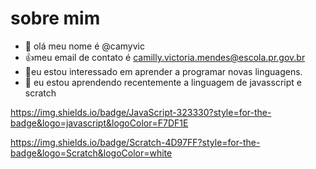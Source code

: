 # sobre mim
- 👋 olá meu nome é @camyvic
- 👍meu email de contato é camilly.victoria.mendes@escola.pr.gov.br
- 🌱eu estou interessado em aprender a programar novas linguagens.
- 💞️ eu estou aprendendo recentemente a linguagem de javasscript e scratch

https://img.shields.io/badge/JavaScript-323330?style=for-the-badge&logo=javascript&logoColor=F7DF1E

https://img.shields.io/badge/Scratch-4D97FF?style=for-the-badge&logo=Scratch&logoColor=white
